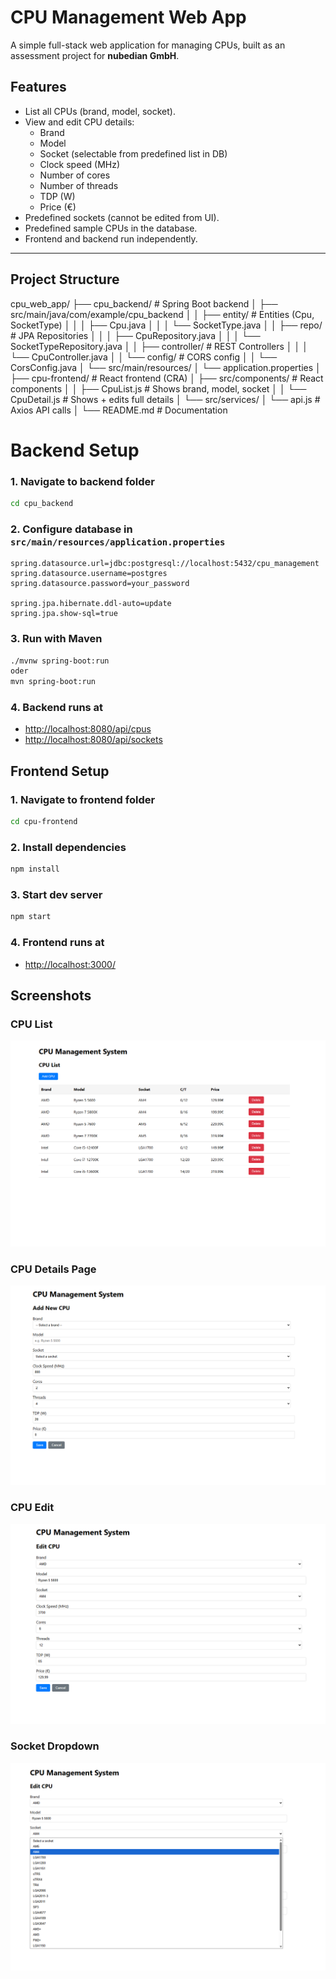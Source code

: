 # CPU Management Web App

A simple full-stack web application for managing CPUs, built as an assessment project for **nubedian GmbH**.

## Features

- List all CPUs (brand, model, socket).
- View and edit CPU details:
  - Brand
  - Model
  - Socket (selectable from predefined list in DB)
  - Clock speed (MHz)
  - Number of cores
  - Number of threads
  - TDP (W)
  - Price (€)
- Predefined sockets (cannot be edited from UI).
- Predefined sample CPUs in the database.
- Frontend and backend run independently.

---


## Project Structure

cpu_web_app/
├── cpu_backend/                          # Spring Boot backend
│   ├── src/main/java/com/example/cpu_backend
│   │   ├── entity/                       # Entities (Cpu, SocketType)
│   │   │   ├── Cpu.java
│   │   │   └── SocketType.java
│   │   ├── repo/                         # JPA Repositories
│   │   │   ├── CpuRepository.java
│   │   │   └── SocketTypeRepository.java
│   │   ├── controller/                   # REST Controllers
│   │   │   └── CpuController.java
│   │   └── config/                       # CORS config
│   │       └── CorsConfig.java
│   └── src/main/resources/
│       └── application.properties
│
├── cpu-frontend/                         # React frontend (CRA)
│   ├── src/components/                   # React components
│   │   ├── CpuList.js                    # Shows brand, model, socket
│   │   └── CpuDetail.js                  # Shows + edits full details
│   └── src/services/
│       └── api.js                        # Axios API calls
│
└── README.md                             # Documentation



# Backend Setup

### 1. Navigate to backend folder
```bash
cd cpu_backend
```

### 2. Configure database in `src/main/resources/application.properties`
```properties
spring.datasource.url=jdbc:postgresql://localhost:5432/cpu_management
spring.datasource.username=postgres
spring.datasource.password=your_password

spring.jpa.hibernate.ddl-auto=update
spring.jpa.show-sql=true
```

### 3. Run with Maven
```bash
./mvnw spring-boot:run 
oder 
mvn spring-boot:run
```

### 4. Backend runs at
-  [http://localhost:8080/api/cpus](http://localhost:8080/api/cpus)  
-  [http://localhost:8080/api/sockets](http://localhost:8080/api/sockets)  


## Frontend Setup

### 1. Navigate to frontend folder
```bash
cd cpu-frontend
```

### 2. Install dependencies
```bash
npm install
```

### 3. Start dev server
```bash
npm start
```

### 4. Frontend runs at
-  [http://localhost:3000/](http://localhost:3000/)  



## Screenshots

### CPU List
![CPU List](screenshots/Cpu_list.png)

### CPU Details Page

![CPU Detail](screenshots/Cpu_detailseite.png)

### CPU Edit

![CPU Edit](screenshots/Cpu_edit.png)

### Socket Dropdown

![Socket List](screenshots/Socket_dropdown.png)

